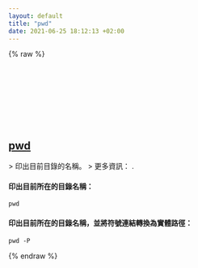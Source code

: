 ```yaml
---
layout: default
title: "pwd"
date: 2021-06-25 18:12:13 +02:00
---
```

{% raw %}
<h2 id="pwd">
  <a href="/zh_tw/common/pwd.html">pwd</a> <a href="#pwd"><svg class="icon">
    <use href="/assets/images/unicode_sprite.svg#link" />
  </svg></a>
</h2>
> 印出目前目錄的名稱。
> 更多資訊： <https://www.gnu.org/software/coreutils/pwd>.

#### 印出目前所在的目錄名稱：
```shell
pwd
```
#### 印出目前所在的目錄名稱，並將符號連結轉換為實體路徑：
```shell
pwd -P
```
{% endraw %}